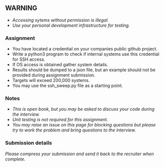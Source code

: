 ## WARNING
- *Accessing sytems without permission is illegal.*  
- *Use your personal development infrastructure for testing.*  

### Assignment
- You have located a credential on your companies public github project.  
- Write a python3 program to check if internal systems use this credential for SSH access.   
- If OS access is obtained gather system details.  
- Results should be dumped to a json file, but an example should not be provided during assignment submission. 
- Targets will exceed 200,000 systems. 
- You may use the ssh_sweep.py file as a starting point.

### Notes
- *This is open book, but you may be asked to discuss your code during the interview.*  
- *Unit testing is not required for this assignment.*
- *You may raise an issue on this page for blocking questions but please try to work the problem and bring questions to the interview.*

### Submission details
*Please compress your submission and send it back to the recruiter when complete.*
